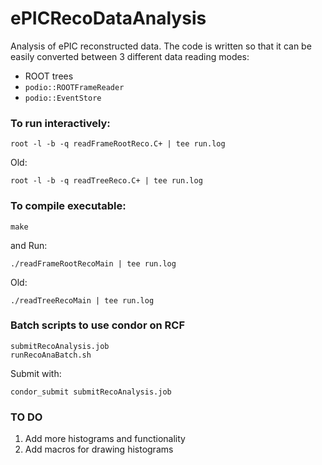 # ePICRecoDataAnalysis
Analysis of ePIC reconstructed data. The code is written so that it can be easily converted between 3 different data reading modes:
- ROOT trees
- `podio::ROOTFrameReader`
- `podio::EventStore`

### To run interactively:


```Sh
root -l -b -q readFrameRootReco.C+ | tee run.log
```

Old:

```Sh
root -l -b -q readTreeReco.C+ | tee run.log
```

### To compile executable:

```Sh
make
```

and Run:


```Sh
./readFrameRootRecoMain | tee run.log
```

Old:

```Sh
./readTreeRecoMain | tee run.log
```

### Batch scripts to use condor on RCF

```Sh
submitRecoAnalysis.job
runRecoAnaBatch.sh
```
Submit with:

```Sh
condor_submit submitRecoAnalysis.job
```

### TO DO
1. Add more histograms and functionality
2. Add macros for drawing histograms